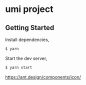 # umi project

## Getting Started

Install dependencies,

```bash
$ yarn
```

Start the dev server,

```bash
$ yarn start
```

https://ant.design/components/icon/
